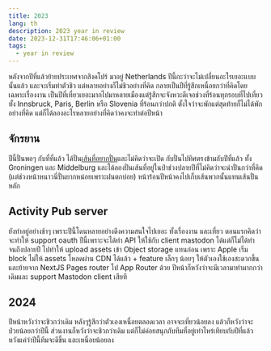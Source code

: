 ```yaml
---
title: 2023
lang: th
description: 2023 year in review
date: 2023-12-31T17:46:06+01:00
tags:
  - year in review
---
```


หลังจากปีที่แล้วย้ายประเทศจากสิงคโปร์ มาอยู่ Netherlands ปีนี้กะว่าจะไม่เปลี่ยนอะไรเยอะแบบนั้นแล้ว และจะเริ่มทำตัวชิว แต่หลายอย่างก็ไม่ชิวอย่างที่คิด กลายเป็นปีที่รู้สึกเหนื่อยกว่าที่คิดโดยเฉพาะเรื่องงาน เป็นปีที่เที่ยวเยอะมากไปมาหลายเมืองแต่รู้สึกจะจังหวะดีเจอช่วงที่ร้อนทุกรอบที่ไปเที่ยว ทั้ง Innsbruck, Paris, Berlin หรือ Slovenia ที่ร้อนกว่าปกติ ตั้งใจว่าจะพักแต่สุดท้ายก็ไม่ได้พักอย่างที่คิด แต่ก็ได้ลองอะไรหลายอย่างที่คิดว่าคงจะทำต่อปีหน้า

## จักรยาน

ปีนี้ปั่นพอๆ กับที่ที่แล้ว ได้ปั่น[เส้นที่อยากปั่น](https://www.strava.com/activities/9374299393)และไม่คิดว่าจะเปิด กับปั่นไปทิศตรงข้ามกับปีที่แล้ว ทั้ง Groningen และ Middelburg และได้ลองปั่นเส้นที่อยู่ในป่าช่วงปลายปีที่ไม่คิดว่าจะน่าปั่นกว่าที่คิด (แต่ช่วงหน้าหนาวนี่ปั่นยากหน่อยเพราะฝนตกบ่อย) หน้าร้อนปีหน้าคงไปเก็บเส้นพวกนั้นแทนเส้นปั่นหลัก

## Activity Pub server

ยังทำอยู่อย่างช้าๆ เพราะปีนี้โดนหลายอย่างดึงความสนใจไปเยอะ ทั้งเรื่องงาน และเที่ยว ตอนแรกคิดว่าจะทำให้ support oauth ปีนี้เพราะจะได้ทำ API ให้ใช้กับ client mastodon ได้แต่ก็ไม่ได้ทำจนถึงปลายปี ไปทำให้ upload assets เข้า Object storage แทนก่อน เพราะ Apple เริ่ม block ไม่ให้ assets โหลดผ่าน CDN ได้แล้ว + feature เล็กๆ น้อยๆ ให้ตัวเองใช้เองสะดวกขึ้น และย้ายจาก NextJS Pages router ไป App Router ด้วย ปีหน้าก็หวังว่าจะมีเวลามาทำมากกว่าเดิมและ support Mastodon client เสียที

## 2024

ปีหน้าหวังว่าจะชิวกว่าเดิม หลังๆรู้สึกว่าตัวเองเหนื่อยตลอดเวลา อาจจะเที่ยวน้อยลง แล้วก็หวังว่าจะป่วยน้อยกว่าปีนี้ ส่วนงานก็หวังว่าจะชิวกว่าเดิม แต่ก็ไม่ค่อยสนุกกับทีมที่อยู่เท่าไหร่เทียบกับปีที่แล้ว หวังแค่ว่าปีนี้ทีมจะดีขึ้น และเหนื่อยน้อยลง
